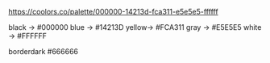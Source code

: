 https://coolors.co/palette/000000-14213d-fca311-e5e5e5-ffffff

black -> #000000
blue  -> #14213D
yellow-> #FCA311
gray  -> #E5E5E5
white -> #FFFFFF

borderdark #666666



